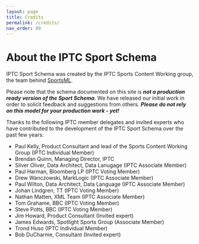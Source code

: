 ```yaml
---
layout: page
title: Credits
permalink: /credits/
nav_order: 99
---
```


# About the IPTC Sport Schema

IPTC Sport Schema was created by the IPTC Sports Content Working group, the team behind
[SportsML](https://iptc.org/standards/sportsml-g2/).

Please note that the schema documented on this site is _**not a production ready version of the
Sport Schema**_. We have released our initial work in order to solicit feedback and suggestions
from others. _**Please do not rely on this model for your production work - yet!**_

Thanks to the following IPTC member delegates and invited experts who have contributed to the
development of the IPTC Sport Schema over the past few years:

* Paul Kelly, Product Consultant and lead of the Sports Content Working Group (IPTC Individual Member)
* Brendan Quinn, Managing Director, IPTC
* Silver Oliver, Data Architect, Data Lanugage (IPTC Associate Member)
* Paul Harman, Bloomberg LP (IPTC Voting Member)
* Drew Wanczowski, MarkLogic (IPTC Associate Member)
* Paul Wilton, Data Architect, Data Language (IPTC Associate Member)
* Johan Lindgren, TT (IPTC Voting Member)
* Nathan Matten, XML Team (IPTC Associate Member)
* Tom Grahame, BBC (IPTC Voting Member)
* Steve Potts, BBC (IPTC Voting Member)
* Jim Howard, Product Consultant (Invited expert)
* James Edwards, Spotlight Sports Group (Associate Member)
* Trond Huso (IPTC Individual Member)
* Bob DuCharme, Consultant (Invited expert)
